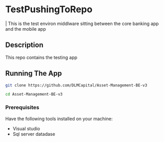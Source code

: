 # TestPushingToRepo
| This is the test environ middlware sitting between the core banking app and the mobile app 
## Description
This repo contains the testing app

## Running The App
```bash
git clone https://github.com/DLMCapital/Asset-Management-BE-v3

cd Asset-Management-BE-v3
```

### Prerequisites
Have the following tools installed on your machine:
- Visual studio
- Sql server datadase


